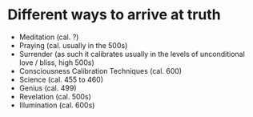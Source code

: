 # Different ways to arrive at truth

* Meditation (cal. ?)
* Praying (cal. usually in the 500s)
* Surrender (as such it calibrates usually in the levels of unconditional love / bliss, high 500s)
* Consciousness Calibration Techniques (cal. 600)
* Science (cal. 455 to 460)
* Genius (cal. 499)
* Revelation (cal. 500s)
* Illumination (cal. 600s)
